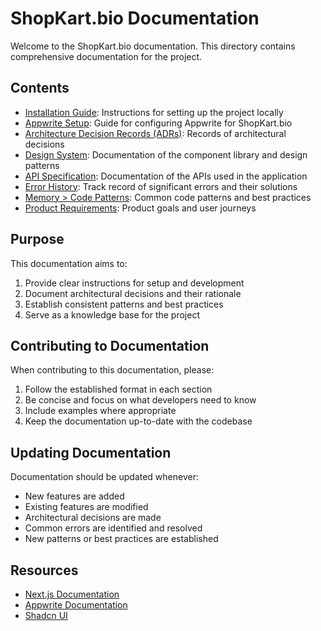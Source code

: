 # ShopKart.bio Documentation

Welcome to the ShopKart.bio documentation. This directory contains comprehensive documentation for the project.

## Contents

- [Installation Guide](./installation.md): Instructions for setting up the project locally
- [Appwrite Setup](./appwrite-setup.md): Guide for configuring Appwrite for ShopKart.bio
- [Architecture Decision Records (ADRs)](./ADRs/): Records of architectural decisions
- [Design System](./Design-System/): Documentation of the component library and design patterns
- [API Specification](./API-Spec/): Documentation of the APIs used in the application
- [Error History](./Error-History/): Track record of significant errors and their solutions
- [Memory > Code Patterns](./Memory/Code-Patterns/): Common code patterns and best practices
- [Product Requirements](./PRD/): Product goals and user journeys

## Purpose

This documentation aims to:

1. Provide clear instructions for setup and development
2. Document architectural decisions and their rationale
3. Establish consistent patterns and best practices
4. Serve as a knowledge base for the project

## Contributing to Documentation

When contributing to this documentation, please:

1. Follow the established format in each section
2. Be concise and focus on what developers need to know
3. Include examples where appropriate
4. Keep the documentation up-to-date with the codebase

## Updating Documentation

Documentation should be updated whenever:

- New features are added
- Existing features are modified
- Architectural decisions are made
- Common errors are identified and resolved
- New patterns or best practices are established

## Resources

- [Next.js Documentation](https://nextjs.org/docs)
- [Appwrite Documentation](https://appwrite.io/docs)
- [Shadcn UI](https://ui.shadcn.com/docs)
